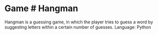 # Game # Hangman
Hangman is a guessing game, in which the player tries to guess a word by suggesting letters within a certain number of guesses.
Language: Python
